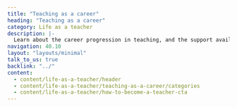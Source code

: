```yaml
---
title: "Teaching as a career"
heading: "Teaching as a career"
category: Life as a teacher
description: |-
  Learn about the career progression in teaching, and the support available for early career teachers and career changers.
navigation: 40.10
layout: "layouts/minimal"
talk_to_us: true
backlink: "../"
content:
  - content/life-as-a-teacher/header
  - content/life-as-a-teacher/teaching-as-a-career/categories
  - content/life-as-a-teacher/how-to-become-a-teacher-cta
---
```

